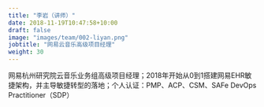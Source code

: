 ```yaml
---
title: "李岩（讲师）"
date: 2018-11-19T10:47:58+10:00
draft: false
image: "images/team/002-liyan.png"
jobtitle: "网易云音乐高级项目经理"
weight: 30
---
```


网易杭州研究院云音乐业务组高级项目经理；2018年开始从0到1搭建网易EHR敏捷架构，并主导敏捷转型的落地；个人认证：PMP、ACP、CSM、SAFe DevOps Practitioner（SDP）